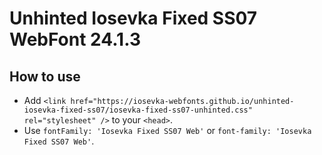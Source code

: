 # Unhinted Iosevka Fixed SS07 WebFont 24.1.3

## How to use

- Add `<link href="https://iosevka-webfonts.github.io/unhinted-iosevka-fixed-ss07/iosevka-fixed-ss07-unhinted.css" rel="stylesheet" />` to your `<head>`.
- Use `fontFamily: 'Iosevka Fixed SS07 Web'` or `font-family: 'Iosevka Fixed SS07 Web'`.
